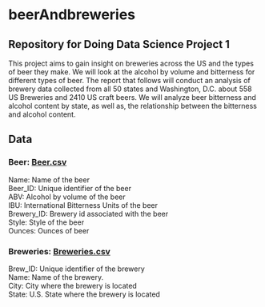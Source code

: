 # beerAndbreweries
## Repository for Doing Data Science Project 1
This project aims to gain insight on breweries across the US and the types of beer they make.
We will look at the alcohol by volume and bitterness for different types of beer.
The report that follows will conduct an analysis of brewery data collected from all 50 states 
and Washington, D.C. about 558 US Breweries and 2410 US craft beers. We will analyze beer 
bitterness and alcohol content by state, as well as, the relationship between the bitterness 
and alcohol content.

## Data
### Beer: [Beer.csv](https://github.com/tadbackus/beerAndBreweries/blob/main/Working/Data/Beer.csv)
Name: Name of the beer  
Beer_ID: Unique identifier of the beer  
ABV: Alcohol by volume of the beer  
IBU: International Bitterness Units of the beer  
Brewery_ID: Brewery id associated with the beer  
Style: Style of the beer  
Ounces: Ounces of beer  

### Breweries: [Breweries.csv](https://github.com/tadbackus/beerAndBreweries/blob/main/Working/Data/Breweries.csv)
Brew_ID: Unique identifier of the brewery  
Name: Name of the brewery.  
City: City where the brewery is located  
State: U.S. State where the brewery is located  
